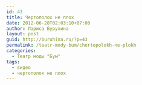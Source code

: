 ```yaml
---
id: 43
title: Чертополох не плох
date: 2012-06-28T02:03:10+07:00
author: Лариса Бурухина
layout: post
guid: http://buruhina.ru/?p=43
permalink: /teatr-mody-bum/chertopolokh-ne-plokh
categories:
  - Театр моды "Бум"
tags:
  - видео
  - чертополох не плох
---
```

